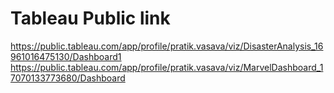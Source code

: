 # Tableau Public link
https://public.tableau.com/app/profile/pratik.vasava/viz/DisasterAnalysis_16961016475130/Dashboard1
https://public.tableau.com/app/profile/pratik.vasava/viz/MarvelDashboard_17070133773680/Dashboard
